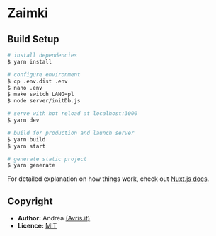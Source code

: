 # Zaimki

## Build Setup

```bash
# install dependencies
$ yarn install

# configure environment
$ cp .env.dist .env
$ nano .env
$ make switch LANG=pl
$ node server/initDb.js

# serve with hot reload at localhost:3000
$ yarn dev

# build for production and launch server
$ yarn build
$ yarn start

# generate static project
$ yarn generate
```

For detailed explanation on how things work, check out [Nuxt.js docs](https://nuxtjs.org).

## Copyright
 
 * **Author:** Andrea [(Avris.it)](https://avris.it)
 * **Licence:** [MIT](https://mit.avris.it)
